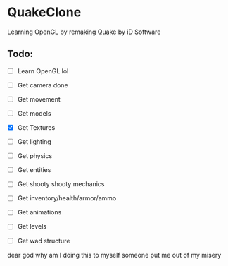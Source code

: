 # QuakeClone
Learning OpenGL by remaking Quake by iD Software



## Todo:

- [ ] Learn OpenGL lol
- [ ] Get camera done
- [ ] Get movement
- [ ] Get models
- [x] Get Textures
- [ ] Get lighting
- [ ] Get physics
- [ ] Get entities
- [ ] Get shooty shooty mechanics
- [ ] Get inventory/health/armor/ammo
- [ ] Get animations
- [ ] Get levels
- [ ] Get wad structure



dear god why am I doing this to myself someone put me out of my misery